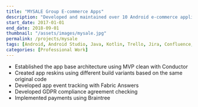 ```yaml
---
title: "MYSALE Group E-commerce Apps"
description: "Developed and maintained over 10 Android e-commerce applications, focusing on optimizing user experience and improving app efficiency. Conducted research to streamline app performance and collaborated with cross-functional teams to ensure seamless app functionality."
start_date: 2017-01-01
end_date: 2018-09-01
thumbnail: "/assets/images/mysale.jpg"
permalink: /projects/mysale
tags: [Android, Android Studio, Java, Kotlin, Trello, Jira, Confluence, Amazon S3, Firebase, Fabric]
categories: [Professional Work]
---
```


- Established the app base architecture using MVP clean with Conductor
- Created app reskins using different build variants based on the same original code
- Developed app event tracking with Fabric Answers
- Developed GDPR compliance agreement checking
- Implemented payments using Braintree
